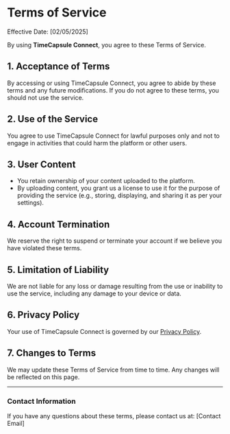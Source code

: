 # Terms of Service

Effective Date: [02/05/2025]

By using **TimeCapsule Connect**, you agree to these Terms of Service.

## 1. Acceptance of Terms
By accessing or using TimeCapsule Connect, you agree to abide by these terms and any future modifications. If you do not agree to these terms, you should not use the service.

## 2. Use of the Service
You agree to use TimeCapsule Connect for lawful purposes only and not to engage in activities that could harm the platform or other users.

## 3. User Content
- You retain ownership of your content uploaded to the platform.
- By uploading content, you grant us a license to use it for the purpose of providing the service (e.g., storing, displaying, and sharing it as per your settings).

## 4. Account Termination
We reserve the right to suspend or terminate your account if we believe you have violated these terms.

## 5. Limitation of Liability
We are not liable for any loss or damage resulting from the use or inability to use the service, including any damage to your device or data.

## 6. Privacy Policy
Your use of TimeCapsule Connect is governed by our [Privacy Policy](privacy-policy.md).

## 7. Changes to Terms
We may update these Terms of Service from time to time. Any changes will be reflected on this page.

---

### Contact Information
If you have any questions about these terms, please contact us at:
[Contact Email]

